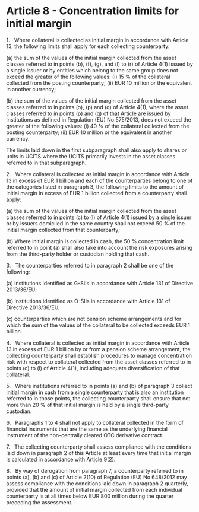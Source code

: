 # Article 8 - Concentration limits for initial margin


1.   Where collateral is collected as initial margin in accordance with Article 13, the following limits shall apply for each collecting counterparty:

(a) the sum of the values of the initial margin collected from the asset classes referred to in points (b), (f), (g), and (l) to (r) of Article 4(1) issued by a single issuer or by entities which belong to the same group does not exceed the greater of the following values: (i) 15 % of the collateral collected from the posting counterparty; (ii) EUR 10 million or the equivalent in another currency;

(b) the sum of the values of the initial margin collected from the asset classes referred to in points (o), (p) and (q) of Article 4(1), where the asset classes referred to in points (p) and (q) of that Article are issued by institutions as defined in Regulation (EU) No 575/2013, does not exceed the greater of the following values: (i) 40 % of the collateral collected from the posting counterparty; (ii) EUR 10 million or the equivalent in another currency.

The limits laid down in the first subparagraph shall also apply to shares or units in UCITS where the UCITS primarily invests in the asset classes referred to in that subparagraph.

2.   Where collateral is collected as initial margin in accordance with Article 13 in excess of EUR 1 billion and each of the counterparties belong to one of the categories listed in paragraph 3, the following limits to the amount of initial margin in excess of EUR 1 billion collected from a counterparty shall apply:

(a) the sum of the values of the initial margin collected from the asset classes referred to in points (c) to (l) of Article 4(1) issued by a single issuer or by issuers domiciled in the same country shall not exceed 50 % of the initial margin collected from that counterparty;

(b) Where initial margin is collected in cash, the 50 % concentration limit referred to in point (a) shall also take into account the risk exposures arising from the third-party holder or custodian holding that cash.

3.   The counterparties referred to in paragraph 2 shall be one of the following:

(a) institutions identified as G-SIIs in accordance with Article 131 of Directive 2013/36/EU;

(b) institutions identified as O-SIIs in accordance with Article 131 of Directive 2013/36/EU;

(c) counterparties which are not pension scheme arrangements and for which the sum of the values of the collateral to be collected exceeds EUR 1 billion.

4.   Where collateral is collected as initial margin in accordance with Article 13 in excess of EUR 1 billion by or from a pension scheme arrangement, the collecting counterparty shall establish procedures to manage concentration risk with respect to collateral collected from the asset classes referred to in points (c) to (l) of Article 4(1), including adequate diversification of that collateral.

5.   Where institutions referred to in points (a) and (b) of paragraph 3 collect initial margin in cash from a single counterparty that is also an institution referred to in those points, the collecting counterparty shall ensure that not more than 20 % of that initial margin is held by a single third-party custodian.

6.   Paragraphs 1 to 4 shall not apply to collateral collected in the form of financial instruments that are the same as the underlying financial instrument of the non-centrally cleared OTC derivative contract.

7.   The collecting counterparty shall assess compliance with the conditions laid down in paragraph 2 of this Article at least every time that initial margin is calculated in accordance with Article 9(2).

8.   By way of derogation from paragraph 7, a counterparty referred to in points (a), (b) and (c) of Article 2(10) of Regulation (EU) No 648/2012 may assess compliance with the conditions laid down in paragraph 2 quarterly, provided that the amount of initial margin collected from each individual counterparty is at all times below EUR 800 million during the quarter preceding the assessment.
